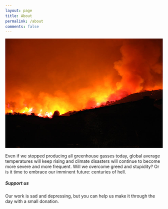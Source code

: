 ```yaml
---
layout: page
title: About
permalink: /about
comments: false
---
```


<div class="row justify-content-between">
<div class="col-md-8 pr-5">

<p><img src="assets/images/hell.jpg" alt="hell"></p>

<p>Even if we stopped producing all greenhouse gasses today, global average temperatures will keep rising and climate disasters will continue to become more severe and more frequent. Will we overcome greed and stupidity? Or is it time to embrace our imminent future: centuries of hell.</p>

</div>

<div class="col-md-4">

<div class="sticky-top sticky-top-80">
<h5>Support us</h5>

<p>Our work is sad and depressing, but you can help us make it through the day with a small donation.</p>

</div>
</div>
</div>
